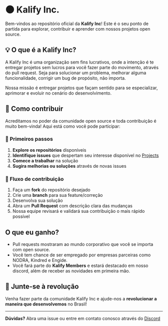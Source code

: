 # 🌑 Kalify Inc.

Bem-vindos ao repositório oficial da **Kalify Inc**! 
Este é o seu ponto de partida para explorar, contribuir e aprender com nossos projetos open source.

## 💡 O que é a Kalify Inc?

A Kalify Inc é uma organização sem fins lucrativos, onde a intenção é te entregar projetos sem lucros para você fazer parte do movimento, através do pull request. Seja para solucionar um problema, melhorar alguma funcionalidade, corrigir um bug de propósito, não importa.

Nossa missão é entregar projetos que façam sentido para se especializar, aprimorar e evoluir no cenário do desenvolvimento.

## 🤝 Como contribuir

Acreditamos no poder da comunidade open source e toda contribuição é muito bem-vinda! Aqui está como você pode participar:

### 🚀 Primeiros passos

1. **Explore os repositórios** disponíveis
2. **Identifique issues** que despertam seu interesse disponível no [Projects](https://github.com/orgs/Kalify-Inc/projects/1)
3. **Comece a trabalhar** na solução
4. **Sugira melhorias ou soluções** através de novas issues

### 🔄 Fluxo de contribuição

1. Faça um **fork** do repositório desejado
2. Crie uma **branch** para sua feature/correção
3. Desenvolva sua solução
4. Abra um **Pull Request** com descrição clara das mudanças
5. Nossa equipe revisará e validará sua contribuição o mais rápido possível

## O que eu ganho?
- Pull requests mostraram ao mundo corporativo que você se importa com open source.
- Você tem chance de ser empregado por empresas parceiras como NODRA, Kindred e Engide.
- Você fará parte do **Kalify Members** e estará destacado em nosso discord, além de receber as novidades em primeira mão.

## 🌟 Junte-se à revolução

Venha fazer parte da comunidade Kalify Inc e ajude-nos a **revolucionar a maneira que desenvolvemos** no Brasil!

---

**Dúvidas?** Abra uma issue ou entre em contato conosco através do [Discord](https://discord.gg/jhSepmE7nN)
